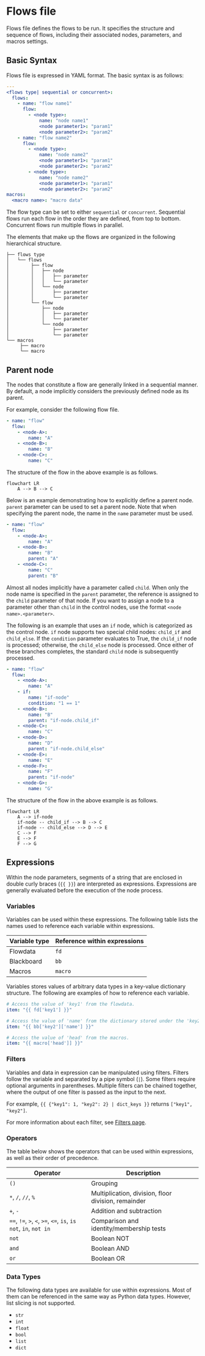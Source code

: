 # Flows file

Flows file defines the flows to be run.
It specifies the structure and sequence of flows, including their associated nodes, parameters, and macros settings.

## Basic Syntax

Flows file is expressed in YAML format.
The basic syntax is as follows:

```yaml
---
<flows type| sequential or concurrent>:
  flows:
    - name: "flow name1"
      flow:
        - <node type>:
            name: "node name1"
            <node parameter1>: "param1"
            <node parameter2>: "param2"
    - name: "flow name2"
      flow:
        - <node type>:
            name: "node name2"
            <node parameter1>: "param1"
            <node parameter2>: "param2"
        - <node type>:
            name: "node name2"
            <node parameter1>: "param1"
            <node parameter2>: "param2"
macros:
  <macro name>: "macro data"
```

The flow type can be set to either `sequential` or `concurrent`.
Sequential flows run each flow in the order they are defined, from top to bottom.
Concurrent flows run multiple flows in parallel.

The elements that make up the flows are organized in the following hierarchical structure.

```
├── flows type
│   └── flows
│        ├── flow
│        │   ├── node
│        │   │   ├── parameter
│        │   │   └── parameter
│        │   └── node
│        │       ├── parameter
│        │       └── parameter
│        └── flow
│            ├── node
│            │   ├── parameter
│            │   └── parameter
│            └── node
│                ├── parameter
│                └── parameter
└── macros
     ├── macro
     └── macro
```

## Parent node

The nodes that constitute a flow are generally linked in a sequential manner.
By default, a node implicitly considers the previously defined node as its parent.

For example, consider the following flow file.

```yaml
- name: "flow"
  flow:
    - <node-A>:
        name: "A"
    - <node-B>:
        name: "B"
    - <node-C>:
        name: "C"
```

The structure of the flow in the above example is as follows.

```{mermaid}
flowchart LR
    A --> B --> C
```

Below is an example demonstrating how to explicitly define a parent node. `parent` parameter can be used to set a parent node.
Note that when specifying the parent node, the name in the `name` parameter must be used.

```yaml
- name: "flow"
  flow:
    - <node-A>:
        name: "A"
    - <node-B>:
        name: "B"
        parent: "A"
    - <node-C>:
        name: "C"
        parent: "B"
```

Almost all nodes implicitly have a parameter called `child`. When only the node name is specified in the `parent` parameter, the reference is assigned to the `child` parameter of that node. If you want to assign a node to a parameter other than `child` in the control nodes, use the format `<node name>.<parameter>`.

The following is an example that uses an `if` node, which is categorized as the control node.
`if` node supports two special child nodes: `child_if` and `child_else`. If the `condition` parameter evaluates to True, the `child_if` node is processed; otherwise, the `child_else` node is processed. Once either of these branches completes, the standard `child` node is subsequently processed.

```yaml
- name: "flow"
  flow:
    - <node-A>:
        name: "A"
    - if:
        name: "if-node"
        condition: "1 == 1"
    - <node-B>:
        name: "B"
        parent: "if-node.child_if"
    - <node-C>:
        name: "C"
    - <node-D>:
        name: "D"
        parent: "if-node.child_else"
    - <node-E>:
        name: "E"
    - <node-F>:
        name: "F"
        parent: "if-node"
    - <node-G>:
        name: "G"
```

The structure of the flow in the above example is as follows.

```{mermaid}
flowchart LR
    A --> if-node
    if-node -- child_if --> B --> C
    if-node -- child_else --> D --> E
    C --> F
    E --> F
    F --> G
```

## Expressions

Within the node parameters, segments of a string that are enclosed in double curly braces (`{{ }}`) are interpreted as expressions.
Expressions are generally evaluated before the execution of the node process.

### Variables

Variables can be used within these expressions.
The following table lists the names used to reference each variable within expressions.

| Variable type | Reference within expressions |
| ------------- | ---------------------------- |
| Flowdata      | `fd`                         |
| Blackboard    | `bb`                         |
| Macros        | `macro`                      |

Variables stores values of arbitrary data types in a key-value dictionary structure.
The following are examples of how to reference each variable.

```yaml
# Access the value of 'key1' from the flowdata.
item: "{{ fd['key1'] }}"

# Access the value of 'name' from the dictionary stored under the 'key2' in the blackboard.
item: "{{ bb['key2']['name'] }}"

# Access the value of 'head' from the macros.
item: "{{ macro['head']] }}"
```

### Filters

Variables and data in expression can be manipulated using filters. Filters follow the variable and separated by a pipe symbol (`|`).
Some filters require optional arguments in parentheses.
Multiple filters can be chained together, where the output of one filter is passed as the input to the next.

For example, `{{ {"key1": 1, "key2": 2} | dict_keys }}` returns `["key1", "key2"]`.

For more information about each filter, see [Filters page](../filters.rst).

### Operators

The table below shows the operators that can be used within expressions, as well as their order of precedence.

| Operator                                                         | Description                                         |
| ---------------------------------------------------------------- | --------------------------------------------------- |
| `()`                                                             | Grouping                                            |
| `*`, `/`, `//`, `%`                                              | Multiplication, division, floor division, remainder |
| `+`, `-`                                                         | Addition and subtraction                            |
| `==`, `!=`, `>`, `<`, `>=`, `<=`, `is`, `is not`, `in`, `not in` | Comparison and identity/membership tests            |
| `not`                                                            | Boolean NOT                                         |
| `and`                                                            | Boolean AND                                         |
| `or`                                                             | Boolean OR                                          |

###  Data Types

The following data types are available for use within expressions. Most of them can be referenced in the same way as Python data types. However, list slicing is not supported.

- `str`
- `int`
- `float`
- `bool`
- `list`
- `dict`
